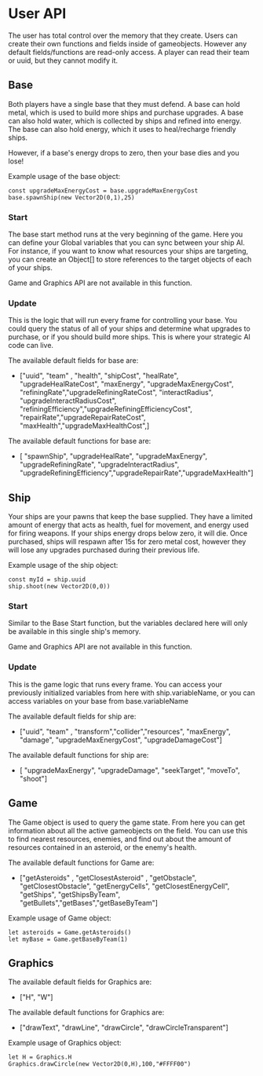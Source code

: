 # User API

The user has total control over the memory that they create. Users can create their own functions and fields inside of gameobjects. However any default fields/functions are read-only access. A player can read their team or uuid, but they cannot modify it. 

## Base

Both players have a single base that they must defend.
A base can hold metal, which is used to build more ships and purchase upgrades.
A base can also hold water, which is collected by ships and refined into energy. The base can also hold energy, which it uses to heal/recharge friendly ships.

However, if a base's energy drops to zero, then your base dies and you lose!

Example usage of the base object:  

    const upgradeMaxEnergyCost = base.upgradeMaxEnergyCost
    base.spawnShip(new Vector2D(0,1),25)

### Start

The base start method runs at the very beginning of the game. Here you can define your Global variables that you can sync between your ship AI. For instance, if you want to know what resources your ships are targeting, you can create an Object[] to store references to the target objects of each of your ships.

Game and Graphics API are not available in this function.

### Update

This is the logic that will run every frame for controlling your base. You could query the status of all of your ships and determine what upgrades to purchase, or if you should build more ships. This is where your strategic AI code can live.

The available default fields for base are:

-  ["uuid", "team" , "health", "shipCost",
    "healRate", "upgradeHealRateCost", 
    "maxEnergy", "upgradeMaxEnergyCost",
    "refiningRate","upgradeRefiningRateCost",
    "interactRadius", "upgradeInteractRadiusCost",
    "refiningEfficiency","upgradeRefiningEfficiencyCost",
    "repairRate","upgradeRepairRateCost",
    "maxHealth","upgradeMaxHealthCost",]

The available default functions for base are:

-  [ "spawnShip", "upgradeHealRate", "upgradeMaxEnergy", 
    "upgradeRefiningRate", "upgradeInteractRadius", 
    "upgradeRefiningEfficiency","upgradeRepairRate","upgradeMaxHealth"]

## Ship

Your ships are your pawns that keep the base supplied. They have a limited amount of energy that acts as health, fuel for movement, and energy used for firing weapons. If your ships energy drops below zero, it will die. Once purchased, ships will respawn after 15s for zero metal cost, however they will lose any upgrades purchased during their previous life.

Example usage of the ship object:  

    const myId = ship.uuid
    ship.shoot(new Vector2D(0,0))

### Start

Similar to the Base Start function, but the variables declared here will only be available in this single ship's memory.

Game and Graphics API are not available in this function.

### Update

This is the game logic that runs every frame. You can access your previously initialized variables from here with ship.variableName, or you can access variables on your base from base.variableName

The available default fields for ship are:

-  ["uuid", "team" , "transform","collider","resources", "maxEnergy", 
    "damage", "upgradeMaxEnergyCost", "upgradeDamageCost"]

The available default functions for ship are:

-  [ "upgradeMaxEnergy", "upgradeDamage", "seekTarget", 
            "moveTo", "shoot"]

## Game

The Game object is used to query the game state. From here you can get information about all the active gameobjects on the field. You can use this to find nearest resources, enemies, and find out about the amount of resources contained in an asteroid, or the enemy's health.

The available default functions for Game are:

- ["getAsteroids" , "getClosestAsteroid" , "getObstacle", "getClosestObstacle", 
    "getEnergyCells", "getClosestEnergyCell", "getShips", "getShipsByTeam", 
    "getBullets","getBases","getBaseByTeam"]

Example usage of Game object:

    let asteroids = Game.getAsteroids()
    let myBase = Game.getBaseByTeam(1)

## Graphics

The available default fields for Graphics are:
- ["H", "W"]

The available default functions for Graphics are:
- ["drawText", "drawLine", "drawCircle", "drawCircleTransparent"]

Example usage of Graphics object:

    let H = Graphics.H
    Graphics.drawCircle(new Vector2D(0,H),100,"#FFFF00")

